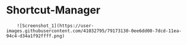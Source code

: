 # Shortcut-Manager

        ![Screenshot_1](https://user-images.githubusercontent.com/41032795/79173130-0ee6dd00-7dcd-11ea-94c4-d34a1f92ffff.png)
